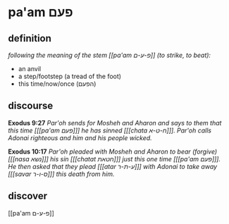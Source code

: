 # pa'am פעם

## definition

*following the meaning of the stem [[pa'am פ-ע-ם]] (to strike, to beat):*

- an anvil
- a step/footstep (a tread of the foot)
- this time/now/once (הפעם)

## discourse

**Exodus 9:27**
*Par'oh sends for Mosheh and Aharon and says to them that this time \[[[pa'am פעם]]\] he has sinned \[[[chata ח-ט-א]]\]. Par'oh calls Adonai righteous and him and his people wicked.*

**Exodus 10:17**
*Par'oh pleaded with Mosheh and Aharon to bear (forgive) \[[[nasa נשא]]\] his sin \[[[chatat חטאת]]\] just this one time \[[[pa'am פעם]]\]. He then asked that they plead \[[[atar ע-ת-ר]]\] with Adonai to take away \[[[savar ס-ו-ר]]\] this death from him.*

## discover

[[pa'am פ-ע-ם]]
